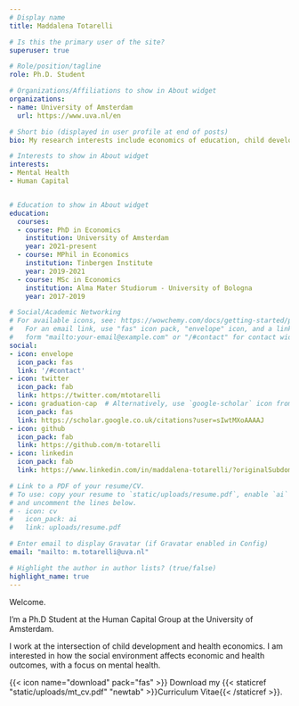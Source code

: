 ```yaml
---
# Display name
title: Maddalena Totarelli

# Is this the primary user of the site?
superuser: true

# Role/position/tagline
role: Ph.D. Student

# Organizations/Affiliations to show in About widget
organizations:
- name: University of Amsterdam
  url: https://www.uva.nl/en

# Short bio (displayed in user profile at end of posts)
bio: My research interests include economics of education, child development and health economics.

# Interests to show in About widget
interests:
- Mental Health
- Human Capital


# Education to show in About widget
education:
  courses:
  - course: PhD in Economics
    institution: University of Amsterdam
    year: 2021-present
  - course: MPhil in Economics
    institution: Tinbergen Institute
    year: 2019-2021
  - course: MSc in Economics
    institution: Alma Mater Studiorum - University of Bologna
    year: 2017-2019

# Social/Academic Networking
# For available icons, see: https://wowchemy.com/docs/getting-started/page-builder/#icons
#   For an email link, use "fas" icon pack, "envelope" icon, and a link in the
#   form "mailto:your-email@example.com" or "/#contact" for contact widget.
social:
- icon: envelope
  icon_pack: fas
  link: '/#contact'
- icon: twitter
  icon_pack: fab
  link: https://twitter.com/mtotarelli
- icon: graduation-cap  # Alternatively, use `google-scholar` icon from `ai` icon pack
  icon_pack: fas
  link: https://scholar.google.co.uk/citations?user=sIwtMXoAAAAJ
- icon: github
  icon_pack: fab
  link: https://github.com/m-totarelli
- icon: linkedin
  icon_pack: fab
  link: https://www.linkedin.com/in/maddalena-totarelli/?originalSubdomain=en

# Link to a PDF of your resume/CV.
# To use: copy your resume to `static/uploads/resume.pdf`, enable `ai` icons in `params.toml`, 
# and uncomment the lines below.
# - icon: cv
#   icon_pack: ai
#   link: uploads/resume.pdf

# Enter email to display Gravatar (if Gravatar enabled in Config)
email: "mailto: m.totarelli@uva.nl"

# Highlight the author in author lists? (true/false)
highlight_name: true
---
```


Welcome.

I’m a Ph.D Student at the Human Capital Group at the University of Amsterdam.

I work at the intersection of child development and health economics. I am interested in how the social environment affects economic and health outcomes, with a focus on mental health.


{{< icon name="download" pack="fas" >}} Download my {{< staticref "static/uploads/mt_cv.pdf" "newtab" >}}Curriculum Vitae{{< /staticref >}}.
